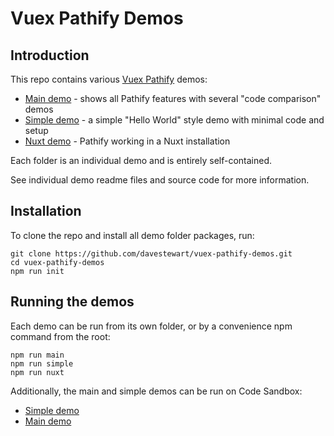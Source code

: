 # Vuex Pathify Demos

## Introduction

This repo contains various [Vuex Pathify](https://github.com/davestewart/vuex-pathify) demos:

- [Main demo](./main) - shows all Pathify features with several "code comparison" demos
- [Simple demo](./simple) - a simple "Hello World" style demo with minimal code and setup
- [Nuxt demo](./nuxt) - Pathify working in a Nuxt installation

Each folder is an individual demo and is entirely self-contained.

See individual demo readme files and source code for more information.

## Installation

To clone the repo and install all demo folder packages, run:

```
git clone https://github.com/davestewart/vuex-pathify-demos.git
cd vuex-pathify-demos
npm run init
```

## Running the demos

Each demo can be run from its own folder, or by a convenience npm command from the root:

```
npm run main
npm run simple
npm run nuxt
```

Additionally, the main and simple demos can be run on Code Sandbox:

- [Simple demo](https://codesandbox.io/s/github/davestewart/vuex-pathify-demos/tree/master/simple)
- [Main demo](https://codesandbox.io/s/github/davestewart/vuex-pathify-demos/tree/master/main)

